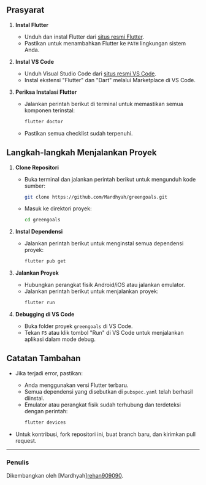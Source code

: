 ## Prasyarat

1. **Instal Flutter**
   - Unduh dan instal Flutter dari [situs resmi Flutter](https://flutter.dev/docs/get-started/install).
   - Pastikan untuk menambahkan Flutter ke `PATH` lingkungan sistem Anda.

2. **Instal VS Code**
   - Unduh Visual Studio Code dari [situs resmi VS Code](https://code.visualstudio.com/).
   - Instal ekstensi "Flutter" dan "Dart" melalui Marketplace di VS Code.

3. **Periksa Instalasi Flutter**
   - Jalankan perintah berikut di terminal untuk memastikan semua komponen terinstal:
     ```bash
     flutter doctor
     ```
   - Pastikan semua checklist sudah terpenuhi.

## Langkah-langkah Menjalankan Proyek

1. **Clone Repositori**
   - Buka terminal dan jalankan perintah berikut untuk mengunduh kode sumber:
     ```bash
     git clone https://github.com/Mardhyah/greengoals.git
     ```
   - Masuk ke direktori proyek:
     ```bash
     cd greengoals
     ```

2. **Instal Dependensi**
   - Jalankan perintah berikut untuk menginstal semua dependensi proyek:
     ```bash
     flutter pub get
     ```

3. **Jalankan Proyek**
   - Hubungkan perangkat fisik Android/iOS atau jalankan emulator.
   - Jalankan perintah berikut untuk menjalankan proyek:
     ```bash
     flutter run
     ```

4. **Debugging di VS Code**
   - Buka folder proyek `greengoals` di VS Code.
   - Tekan `F5` atau klik tombol "Run" di VS Code untuk menjalankan aplikasi dalam mode debug.

## Catatan Tambahan

- Jika terjadi error, pastikan:
  - Anda menggunakan versi Flutter terbaru.
  - Semua dependensi yang disebutkan di `pubspec.yaml` telah berhasil diinstal.
  - Emulator atau perangkat fisik sudah terhubung dan terdeteksi dengan perintah:
    ```bash
    flutter devices
    ```

- Untuk kontribusi, fork repositori ini, buat branch baru, dan kirimkan pull request.

---


### Penulis
Dikembangkan oleh [Mardhyah][rehan909090](https://github.com/Mardhyah).
